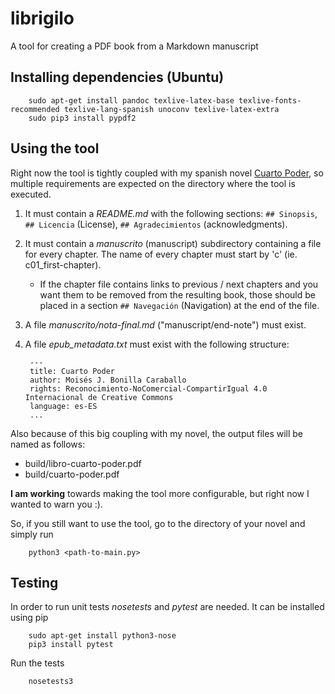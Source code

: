 # librigilo

A tool for creating a PDF book from a Markdown manuscript

## Installing dependencies (Ubuntu)

        sudo apt-get install pandoc texlive-latex-base texlive-fonts-recommended texlive-lang-spanish unoconv texlive-latex-extra
        sudo pip3 install pypdf2


## Using the tool

Right now the tool is tightly coupled with my spanish novel [Cuarto Poder](https://github.com/moisesjbc/cuarto-poder), so multiple requirements are expected on the directory where the tool is executed.

1. It must contain a *README.md* with the following sections: `## Sinopsis`, `## Licencia` (License), `## Agradecimientos` (acknowledgments).
2. It must contain a *manuscrito* (manuscript) subdirectory containing a file for every chapter. The name of every chapter must start by 'c' (ie. c01_first-chapter).
    - If the chapter file contains links to previous / next chapters and you want them to be removed from the resulting book, those should be placed in a section `## Navegación` (Navigation) at the end of the file.
3. A file *manuscrito/nota-final.md* ("manuscript/end-note") must exist.
4. A file *epub_metadata.txt* must exist with the following structure:

        ---
        title: Cuarto Poder
        author: Moisés J. Bonilla Caraballo
        rights: Reconocimiento-NoComercial-CompartirIgual 4.0 Internacional de Creative Commons
        language: es-ES
        ...

Also because of this big coupling with my novel, the output files will be named as follows:

- build/libro-cuarto-poder.pdf
- build/cuarto-poder.pdf

**I am working** towards making the tool more configurable, but right now I wanted to warn you :).

So, if you still want to use the tool, go to the directory of your novel and simply run

        python3 <path-to-main.py>

## Testing

In order to run unit tests *nosetests* and *pytest* are needed. It can be installed using pip

        sudo apt-get install python3-nose
        pip3 install pytest
        

Run the tests

        nosetests3

